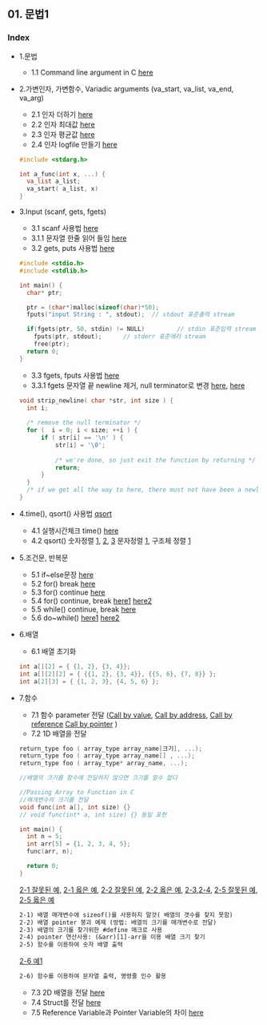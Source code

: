 ## 01. 문법1
### Index
* 1.문법
  *   1.1 Command line argument in C [here](https://github.com/csbyun-data/C-Programming/blob/main/chap01/CommandLineArgument.c)

* 2.가변인자, 가변함수, Variadic arguments (va_start, va_list, va_end, va_arg) 
  *   2.1 인자 더하기 [here](https://github.com/csbyun-data/C-Programming/blob/main/chap01/VariableArgument_Add.c) 
  *   2.2 인자 최대값 [here](https://github.com/csbyun-data/C-Programming/blob/main/chap01/VariableArgument_Max.c) 
  *   2.3 인자 평균값 [here](https://github.com/csbyun-data/C-Programming/blob/main/chap01/VariableArgument_Average.c)
  *   2.4 인자 logfile 만들기 [here](https://github.com/csbyun-data/C-Programming/blob/main/chap01/VariableArgument_Log.c) 
  ```c
  #include <stdarg.h>
  
  int a_func(int x, ...) {
    va_list a_list;
    va_start( a_list, x)
  }
  ```
  
* 3.Input (scanf, gets, fgets)
  *   3.1 scanf 사용법 [here](https://github.com/csbyun-data/C-Programming/blob/main/chap01/Input_Scanf.c)
  *   3.1.1 문자열 한줄 읽어 들임 [here](https://github.com/csbyun-data/C-Programming/blob/main/chap01/Input_fgets.c)
  *   3.2 gets, puts 사용법 [here](https://github.com/csbyun-data/C-Programming/blob/main/chap01/Input_gets1.c)
  ```c
  #include <stdio.h>
  #include <stdlib.h>

  int main() {
    char* ptr;

    ptr = (char*)malloc(sizeof(char)*50);
    fputs("input String : ", stdout);  // stdout 표준촐력 stream 

    if(fgets(ptr, 50, stdin) != NULL)         // stdin 표준입력 stream 
      fputs(ptr, stdout);      // stderr 표준에러 stream
	  free(ptr);
    return 0;
  }
  ```    
  *   3.3 fgets, fputs 사용법 [here](https://github.com/csbyun-data/C-Programming/blob/main/chap01/Input_fgets1.c)
  *   3.3.1 fgets 문자열 끝 newline 제거, null terminator로 변경 [here](https://github.com/csbyun-data/C-Programming/blob/main/chap01/Input_fgets2.c), [here](https://github.com/csbyun-data/C-Programming/blob/main/chap01/Input_fgets3.c)
  ```c
  void strip_newline( char *str, int size ) {
    int i;
 
    /* remove the null terminator */
    for (  i = 0; i < size; ++i ) {
        if ( str[i] == '\n' ) {
            str[i] = '\0';
 
            /* we're done, so just exit the function by returning */
            return;   
        }
    }
    /* if we get all the way to here, there must not have been a newline! */
  }
  ```

* 4.time(), qsort() 사용법 [qsort]()
  *   4.1 실행시간체크 time() [here](https://github.com/csbyun-data/C-Programming/blob/main/chap01/Running_time.c)
  *   4.2 qsort() 숫자정렬 [1](https://github.com/csbyun-data/C-Programming/blob/main/chap01/QSort/qsort_num1.c), [2](https://github.com/csbyun-data/C-Programming/blob/main/chap01/QSort/qsort_num2.c), [3](https://github.com/csbyun-data/C-Programming/blob/main/chap01/QSort/qsort_num3.c) 문자정렬 [1](https://github.com/csbyun-data/C-Programming/blob/main/chap01/QSort/qsort_word1.c), 구조체 정렬 [1](https://github.com/csbyun-data/C-Programming/blob/main/chap01/QSort/qsort_struct1.c)

* 5.조건문, 반복문
  *   5.1 if~else문장 [here](https://github.com/csbyun-data/C-Programming/blob/main/chap01/Flow/Flow_control1.c)
  *   5.2 for() break [here](https://github.com/csbyun-data/C-Programming/blob/main/chap01/Flow/Flow_control2.c)
  *   5.3 for() continue [here](https://github.com/csbyun-data/C-Programming/blob/main/chap01/Flow/Flow_control3.c)
  *   5.4 for() continue, break [here1](https://github.com/csbyun-data/C-Programming/blob/main/chap01/Flow/Flow_control7.c) [here2](https://github.com/csbyun-data/C-Programming/blob/main/chap01/Flow/Flow_control8.c)
  *   5.5 while() continue, break [here](https://github.com/csbyun-data/C-Programming/blob/main/chap01/Flow/Flow_control4.c)
  *   5.6 do~while() [here1](https://github.com/csbyun-data/C-Programming/blob/main/chap01/Flow/Flow_control5.c) [here2](https://github.com/csbyun-data/C-Programming/blob/main/chap01/Flow/Flow_control6.c)

* 6.배열
  *   6.1 배열 초기화
  ```c
  int a[][2] = { {1, 2}, {3, 4}};
  int a[][2][2] = { {{1, 2}, {3, 4}}, {{5, 6}, {7, 8}} };
  int a[2][3] = { {1, 2, 3}, {4, 5, 6} };
  ```
* 7.함수
  *  7.1 함수 parameter 전달 ([Call by value](https://github.com/csbyun-data/C-Programming/blob/main/chap01/Function/Call_by_value1.c), [Call by address](https://github.com/csbyun-data/C-Programming/blob/main/chap01/Function/Call_by_address1.c), [Call by reference](https://github.com/csbyun-data/C-Programming/blob/main/chap01/Function/Call_by_reference1.c) [Call by pointer](https://github.com/csbyun-data/C-Programming/blob/main/chap01/Function/Call_by_pointer1.c) )
  *  7.2 1D 배열을 전달 
  ```c
  return_type foo ( array_type array_name[크기], ...);
  return_type foo ( array_type array_name[] , ...);
  return_type foo ( array_type* array_name, ...);

  //배열의 크기를 함수에 전달하지 않으면 크기를 알수 없다

  //Passing Array to Function in C
  //매개변수의 크기를 전달
  void func(int a[], int size) {}
  // void func(int* a, int size) {} 동일 표현

  int main() {
    int n = 5;
    int arr[5] = {1, 2, 3, 4, 5};
    func(arr, n);

    return 0;
  }
  ```
  [2-1 잘못된 예](https://github.com/csbyun-data/C-Programming/blob/main/chap01/Function/Incorrect_function_2-1.c), [2-1 옳은 예](https://github.com/csbyun-data/C-Programming/blob/main/chap01/Function/Correct_function_2-1.c), [2-2 잘못된 예](https://github.com/csbyun-data/C-Programming/blob/main/chap01/Function/Incorrect_function_2-2.c), [2-2 옳은 예](https://github.com/csbyun-data/C-Programming/blob/main/chap01/Function/Correct_function_2-2.c), [2-3](https://github.com/csbyun-data/C-Programming/blob/main/chap01/Function/Correct_function_2-2.c),[2-4](https://github.com/csbyun-data/C-Programming/blob/main/chap01/Function/Correct_function_2-2.c), [2-5 잘못된 예](https://github.com/csbyun-data/C-Programming/blob/main/chap01/Function/Incorrect_function_2-2.c), [2-5 옳은 예](https://github.com/csbyun-data/C-Programming/blob/main/chap01/Function/Correct_function_2-2.c)  

  ```txt
  2-1) 배열 매개변수에 sizeof()를 사용하지 말것( 배열의 갯수를 찾지 못함)
  2-2) 배열 pointer 붕괴 예제 (방법: 배열의 크기를 매개변수로 전달)
  2-3) 배열의 크기를 찾기위한 #define 매크로 사용
  2-4) pointer 연산사용: (&arr)[1]-arr을 이용 배열 크기 찾기
  2-5) 함수를 이용하여 숫자 배열 출력
  ```
  [2-6 예1](https://github.com/csbyun-data/C-Programming/blob/main/chap01/Function/String_function_2-6-1.c)  
  ```txt
  2-6) 함수를 이용하여 문자열 출력, 명령줄 인수 활용
  ```
  *  7.3 2D 배열을 전달 [here]()
  *  7.4 Struct를 전달 [here]()
  *  7.5 Reference Variable과 Pointer Variable의 차이 [here]()
